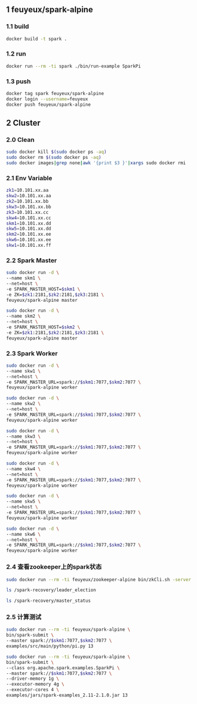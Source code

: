 ## 1 feuyeux/spark-alpine

### 1.1 build
```sh
docker build -t spark .
```

### 1.2 run
```sh
docker run --rm -ti spark ./bin/run-example SparkPi
```

### 1.3 push
```sh
docker tag spark feuyeux/spark-alpine
docker login --username=feuyeux
docker push feuyeux/spark-alpine
```

## 2 Cluster

### 2.0 Clean
```sh
sudo docker kill $(sudo docker ps -aq)
sudo docker rm $(sudo docker ps -aq)
sudo docker images|grep none|awk '{print $3 }'|xargs sudo docker rmi
```

### 2.1 Env Variable
```sh
zk1=10.101.xx.aa 
skw2=10.101.xx.aa
zk2=10.101.xx.bb
skw3=10.101.xx.bb
zk3=10.101.xx.cc
skw4=10.101.xx.cc
skm1=10.101.xx.dd
skw5=10.101.xx.dd
skm2=10.101.xx.ee
skw6=10.101.xx.ee
skw1=10.101.xx.ff
```

### 2.2 Spark Master
```sh
sudo docker run -d \
--name skm1 \
--net=host \
-e SPARK_MASTER_HOST=$skm1 \
-e ZK=$zk1:2181,$zk2:2181,$zk3:2181 \
feuyeux/spark-alpine master
```

```sh
sudo docker run -d \
--name skm2 \
--net=host \
-e SPARK_MASTER_HOST=$skm2 \
-e ZK=$zk1:2181,$zk2:2181,$zk3:2181 \
feuyeux/spark-alpine master
```

### 2.3 Spark Worker

```sh
sudo docker run -d \
--name skw1 \
--net=host \
-e SPARK_MASTER_URL=spark://$skm1:7077,$skm2:7077 \
feuyeux/spark-alpine worker
```

```sh
sudo docker run -d \
--name skw2 \
--net=host \
-e SPARK_MASTER_URL=spark://$skm1:7077,$skm2:7077 \
feuyeux/spark-alpine worker
```

```sh
sudo docker run -d \
--name skw3 \
--net=host \
-e SPARK_MASTER_URL=spark://$skm1:7077,$skm2:7077 \
feuyeux/spark-alpine worker
```

```sh
sudo docker run -d \
--name skw4 \
--net=host \
-e SPARK_MASTER_URL=spark://$skm1:7077,$skm2:7077 \
feuyeux/spark-alpine worker
```

```sh
sudo docker run -d \
--name skw5 \
--net=host \
-e SPARK_MASTER_URL=spark://$skm1:7077,$skm2:7077 \
feuyeux/spark-alpine worker
```

```sh
sudo docker run -d \
--name skw6 \
--net=host \
-e SPARK_MASTER_URL=spark://$skm1:7077,$skm2:7077 \
feuyeux/spark-alpine worker
```

### 2.4 查看zookeeper上的spark状态

```sh
sudo docker run --rm -ti feuyeux/zookeeper-alpine bin/zkCli.sh -server $zk1:2181,$zk2:2181,$zk3:2181
```

```sh
ls /spark-recovery/leader_election

ls /spark-recovery/master_status
```

### 2.5 计算测试
```sh
sudo docker run --rm -ti feuyeux/spark-alpine \
bin/spark-submit \
--master spark://$skm1:7077,$skm2:7077 \
examples/src/main/python/pi.py 13
```

```sh
sudo docker run --rm -ti feuyeux/spark-alpine \
bin/spark-submit \
--class org.apache.spark.examples.SparkPi \
--master spark://$skm1:7077,$skm2:7077 \
--driver-memory 1g \
--executor-memory 4g \
--executor-cores 4 \
examples/jars/spark-examples_2.11-2.1.0.jar 13
```
